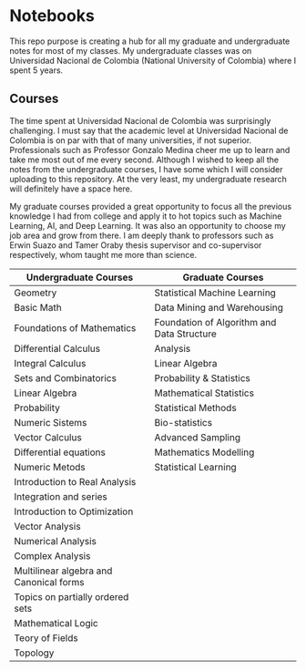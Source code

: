 # Notebooks


This repo purpose is creating a hub for all my graduate and undergraduate notes for most of my classes. My undergraduate classes was on Universidad Nacional de Colombia (National University of Colombia) where I spent 5 years. 


## Courses


The time spent at Universidad Nacional de Colombia was surprisingly challenging. I must say that the academic level at Universidad Nacional de Colombia is on par with that of many universities, if not superior. Professionals such as Professor Gonzalo Medina cheer me up to learn and take me most out of me every second. Although I wished to keep all the notes from the undergraduate courses, I have some which I will consider uploading to this repository. At the very least, my undergraduate research will definitely have a space here.

My graduate courses provided a great opportunity to focus all the previous knowledge I had from college and apply it to hot topics such as Machine Learning, AI, and Deep Learning. It was also an opportunity to choose my job area and grow from there. I am deeply thank to professors such as Erwin Suazo and Tamer Oraby thesis supervisor and co-supervisor respectively, whom taught me more than science. 



| Undergraduate Courses              | Graduate Courses                    |
|------------------------------------|-------------------------------------|
| Geometry                           | Statistical Machine Learning        |
| Basic Math                         | Data Mining and Warehousing         |
| Foundations of Mathematics         | Foundation of Algorithm and Data Structure |
| Differential Calculus              | Analysis                            |
| Integral Calculus                  | Linear Algebra                      |
| Sets and Combinatorics             | Probability & Statistics            |
| Linear Algebra                     | Mathematical Statistics             |
| Probability                        | Statistical Methods                 |
| Numeric Sistems                    | Bio-statistics                      |
| Vector Calculus                    | Advanced Sampling                   |
| Differential equations             | Mathematics Modelling               |
| Numeric Metods                     | Statistical Learning                |
| Introduction to Real Analysis      |                                     |
| Integration and series             |                                     |
| Introduction to Optimization       |                                     |
| Vector Analysis                    |                                     |
| Numerical Analysis                 |                                     |
| Complex Analysis                   |                                     |
| Multilinear algebra and Canonical forms |                                  |
| Topics on partially ordered sets   |                                     |
| Mathematical Logic                 |                                     |
| Teory of Fields                    |                                     |
| Topology                           |                                     |